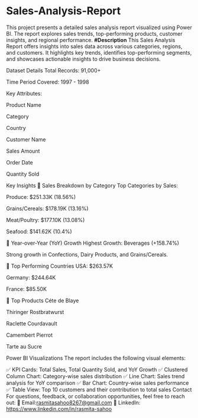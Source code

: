 # Sales-Analysis-Report
This project presents a detailed sales analysis report visualized using Power BI. The report explores sales trends, top-performing products, customer insights, and regional performance.
**#Description**
This Sales Analysis Report offers insights into sales data across various categories, regions, and customers. It highlights key trends, identifies top-performing segments, and showcases actionable insights to drive business decisions.

Dataset Details
Total Records: 91,000+

Time Period Covered: 1997 - 1998

Key Attributes:

Product Name

Category

Country

Customer Name

Sales Amount

Order Date

Quantity Sold

Key Insights
📌 Sales Breakdown by Category
Top Categories by Sales:

Produce: $251.33K (18.56%)

Grains/Cereals: $178.19K (13.16%)

Meat/Poultry: $177.10K (13.08%)

Seafood: $141.62K (10.4%)

📌 Year-over-Year (YoY) Growth
Highest Growth: Beverages (+158.74%)

Strong growth in Confections, Dairy Products, and Grains/Cereals.

📌 Top Performing Countries
USA: $263.57K

Germany: $244.64K

France: $85.50K

📌 Top Products
Céte de Blaye

Thiringer Rostbratwurst

Raclette Courdavault

Camembert Pierrot

Tarte au Sucre

Power BI Visualizations
The report includes the following visual elements:

✅ KPI Cards: Total Sales, Total Quantity Sold, and YoY Growth
✅ Clustered Column Chart: Category-wise sales distribution
✅ Line Chart: Sales trend analysis for YoY comparison
✅ Bar Chart: Country-wise sales performance
✅ Table View: Top 10 customers and their contribution to total sales                                                                                                            Contact
For questions, feedback, or collaboration opportunities, feel free to reach out:
📧 Email:rasmitasahoo8267@gmail.com
💼 LinkedIn: https://www.linkedin.com/in/rasmita-sahoo
